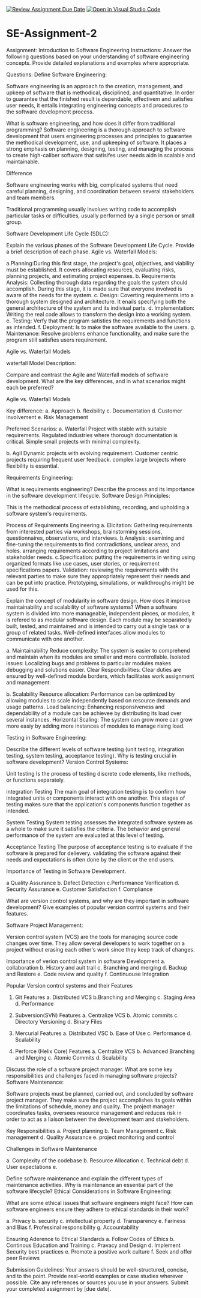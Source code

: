 [![Review Assignment Due Date](https://classroom.github.com/assets/deadline-readme-button-24ddc0f5d75046c5622901739e7c5dd533143b0c8e959d652212380cedb1ea36.svg)](https://classroom.github.com/a/-ucQIGTc)
[![Open in Visual Studio Code](https://classroom.github.com/assets/open-in-vscode-718a45dd9cf7e7f842a935f5ebbe5719a5e09af4491e668f4dbf3b35d5cca122.svg)](https://classroom.github.com/online_ide?assignment_repo_id=15240303&assignment_repo_type=AssignmentRepo)
# SE-Assignment-2
Assignment: Introduction to Software Engineering
Instructions:
Answer the following questions based on your understanding of software engineering concepts. Provide detailed explanations and examples where appropriate.

Questions:
Define Software Engineering:

Software engineering is an approach to the creation, management, and upkeep of software that is methodical, disciplined, and quantitative. In order to guarantee that the finished result is dependable, effectivem and satisfies user needs, it entails integrating engineering concepts and procedures to the software development process.

What is software engineering, and how does it differ from traditional programming?
Software engineering is a thorough approach to software development that users engineering processes and principles to guarantee the methodical development, use, and upkeeping of software. It places a strong emphasis on planning, designing, testing, and managing the process to create high-caliber software that satisifes user needs aidn in scalable and maintainable.

Difference

Software engineering works with big, complicated systems that need careful planning, designing, and coordination between several stakeholders and team members.

Traditional programming usually involues writing code to accomplish particular tasks or difficulties, usually performed by a single person or small group.

Software Development Life Cycle (SDLC):

Explain the various phases of the Software Development Life Cycle. Provide a brief description of each phase.
Agile vs. Waterfall Models:

a.Planning:During this first stage, the project's goal, objectives, and viability must be established. It covers allocating resources, evaluating risks, planning projects, and estimating project expenses.
b. Requirements Analysis: Collecting thorough data regarding the goals the system should accomplish. During this stage, it is made sure that everyone involved is aware of the needs for the system.
c. Design: Coverting requirements into a thorough system designed and architecture. It enails specifying both the general architecture of the system and its indiviual parts.
d. Implementation: Writing the real code allows to transform the design into a working system.
e. Testing: Verfy that the program satisties the requirements and functions as intended.
f. Deployment: Is to make the software available to the users.
g. Maintenance: Resolve problems enhance functionality, and make sure the program still satisfies users requirement.

Agile vs. Waterfall Models

waterfall Model
Description: 

Compare and contrast the Agile and Waterfall models of software development. What are the key differences, and in what scenarios might each be preferred?

Agile vs. Waterfall Models

Key difference:
a. Approach
b. flexibility
c. Documentation
d. Customer involvement
e. Risk Management
 
Preferred Scenarios:
a. Waterfall
Project with stable with suitable requirements.
Regulated industries where thorough documentation is critical.
Simple small projects with minimal complexity.

b. Agil
Dynamic projects with evolving requirement.
Customer centric projects requiring frequent user feedback.
complex large brojects where flexibility is essential.

Requirements Engineering:

What is requirements engineering? Describe the process and its importance in the software development lifecycle.
Software Design Principles:

This is the methodical process of establishing, recording, and upholding a software system's requirements.

Process of Requirements Engineering
a. Elicitation: Gathering requirements from interested parties via workshops, brainstorming sessions, questionnaires, observations, and interviews.
b.Analysis: examining and fine-tuning the requirements to find contradictions, unclear areas, and holes. arranging requirements according to project limitations and stakeholder needs.
c.Specification: putting the requirements in writing using organized formats like use cases, user stories, or requirement specifications papers.
Validation: reviewing the requirements with the relevant parties to make sure they appropriately represent their needs and can be put into practice. Prototyping, simulations, or walkthroughs might be used for this.

Explain the concept of modularity in software design. How does it improve maintainability and scalability of software systems?
When a software system is divided into more manageable, independent pieces, or modules, it is refered to as modular software design. Each module may be separatedly built, tested, and maintained and is intended to carry out a single task or a group of related tasks. Well-defined interfaces allow modules to communicate with one another.

a. Maintainability
Reduce complexity: The system is easier to comprehend and maintain when its modules are smaller and more controllable.
Isolated issues: Localizing bugs and problems to particular modules makes debugging and solutions easier.
Clear Respondbilities: Clear duties are ensured by well-defined module borders, which facilitates work assignment and management.

b. Scalability
Resource allocation: Performance can be optimized by allowing modules to scale independently based on resource demands and usage patterns.
Load balancing: Enhancing responsiveness and dependability of a module can be achievee by distributing its load over several instances.
Horizontal Scaling: The system can grow more can grow more easiy by adding more instances of modules to manage rising load.


Testing in Software Engineering:

Describe the different levels of software testing (unit testing, integration testing, system testing, acceptance testing). Why is testing crucial in software development?
Version Control Systems:

Unit testing
Is the process of testing discrete code elements, like methods, or functions separately.

integration Testing
The main goal of integration testing is to confirm how integrated units or components interact with one another. This stages of testing makes sure that the application's components function together as intended.

System Testing
System testing assesses the integrated software system as a whole to make sure it satisfies the criteria. The behavior and general performance of the system are evaluated at this level of testing.

Acceptance Testing
The purpose of acceptance testing is to evaluate if the software is prepared for delievery. validating the software against their needs and expectations is often done by the client or the end users.

Importance of Testing in Software Development.

a Quality Assurance
b. Defect Detection
c.Performance Verification
d. Security Assurance
e. Customer Satisfaction
f. Compliance

What are version control systems, and why are they important in software development? Give examples of popular version control systems and their features.

Software Project Management:

Version control system (VCS) are the tools for managing source code changes over time. They allow several developers to work together on a project without erasing each other's work since they keep track of changes.

Importance of verion control system in software Development
a. collaboration
b. History and auit trail
c. Branching and merging
d. Backup and Restore
e. Code review and quality
f. Continuouse Integration

Popular Version control systems and their Features
1. Git
Features
a. Distributed VCS
b.Branching and Merging
c. Staging Area
d. Performance

2. Subversion(SVN)
Features
a. Centralize VCS
b. Atomic commits
c. Directory Versioning
d. Binary Files

3. Mercurial
Features
a. Distributed VSC
b. Ease of Use
c. Performance
d. Scalability

4. Perforce (Helix Core)
Features
a. Centralize VCS
b. Advanced Branching and Merging
c. Atomic Commits
d. Scalability



Discuss the role of a software project manager. What are some key responsibilities and challenges faced in managing software projects?
Software Maintenance:

Software projects must be planned, carried out, and concluded by software project manager. They make sure the project accomplishes its goals within the limitations of schedule, money and quality. The project manager coordinates tasks, oversees resource management and reduces risk in order to act as a liaison between the development team and stakeholders.

Key Responsibilities
a. Project planning
b. Team Management
c. Risk management
d. Quality Assurance
e. project monitoring and control

Challenges in Software Maintenance

a. Complexity of the codebase
b. Resource Allocation
c. Technical debt
d. User expectations
e.

Define software maintenance and explain the different types of maintenance activities. Why is maintenance an essential part of the software lifecycle?
Ethical Considerations in Software Engineering:



What are some ethical issues that software engineers might face? How can software engineers ensure they adhere to ethical standards in their work?

a. Privacy
b. security
c. intellectual property
d. Transparency
e. Fariness and Bias
f. Professinal responsibility
g. Accountability

Ensuring Aderence to Ethical Standards
a. Follow Codes of Ethics
b. Continous Education and Training
c. Pravacy and Design
d. Implement Security best practices
e. Promote a positive work culture
f. Seek and offer peer Reviews

Submission Guidelines:
Your answers should be well-structured, concise, and to the point.
Provide real-world examples or case studies wherever possible.
Cite any references or sources you use in your answers.
Submit your completed assignment by [due date].
